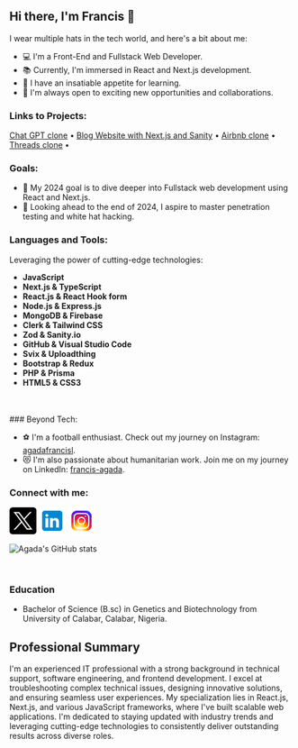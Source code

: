 ## Hi there, I'm Francis 👋

I wear multiple hats in the tech world, and here's a bit about me:

- 💻 I'm a Front-End and Fullstack Web Developer.
- 📚 Currently, I'm immersed in React and Next.js development.
- 🌱 I have an insatiable appetite for learning.
- 💼 I'm always open to exciting new opportunities and collaborations.

### Links to Projects:
<a href="https://github.com/Agadafrancis/louistech-gpt" target="_blank">Chat GPT clone</a>
•
<a href="https://github.com/Agadafrancis/Nextjs-Blog" target="_blank">Blog Website with Next.js and Sanity</a>
•
<a href="https://github.com/Agadafrancis/airbnb-clone" target="_blank">Airbnb clone</a>
•
<a href="https://github.com/Agadafrancis/threads" target="_blank">Threads clone</a>
•

### Goals:

- 🥅 My 2024 goal is to dive deeper into Fullstack web development using React and Next.js.
- 🔭 Looking ahead to the end of 2024, I aspire to master penetration testing and white hat hacking.


### Languages and Tools:
Leveraging the power of cutting-edge technologies:
- **JavaScript**
- **Next.js & TypeScript** 
- **React.js & React Hook form**
- **Node.js & Express.js**
- **MongoDB & Firebase** 
- **Clerk & Tailwind CSS**
- **Zod & Sanity.io**
- **GitHub & Visual Studio Code**
- **Svix & Uploadthing**
- **Bootstrap & Redux**
- **PHP & Prisma**
- **HTML5 & CSS3**

<br />
<br />
### Beyond Tech:

- ⚽ I'm a football enthusiast. Check out my journey on Instagram: [agadafrancisl](https://www.instagram.com/agadafrancisl/).
- 😻 I'm also passionate about humanitarian work. Join me on my journey on LinkedIn: [francis-agada](https://www.linkedin.com/in/francis-agada-2295471a0/).

### Connect with me:
[![twitter](./img/twitterxx.png)](https://twitter.com/agadafrancisl)
[![Linkedin](./img/linkedin.png)](https://www.linkedin.com/in/francis-agada-2295471a0/)
[![Instagram](./img/instagram.png)](https://www.instagram.com/agadafrancisl/)



![Agada's GitHub stats](https://github-readme-stats-five-psi-90.vercel.app/api?username=Agadafrancis&show_icons=true&hide_border=true)

<br />

### Education
- Bachelor of Science (B.sc) in Genetics and Biotechnology from University of Calabar, Calabar, Nigeria.

## Professional Summary

I'm an experienced IT professional with a strong background in technical support, software engineering, and frontend development. I excel at troubleshooting complex technical issues, designing innovative solutions, and ensuring seamless user experiences. My specialization lies in React.js, Next.js, and various JavaScript frameworks, where I've built scalable web applications. I'm dedicated to staying updated with industry trends and leveraging cutting-edge technologies to consistently deliver outstanding results across diverse roles.
